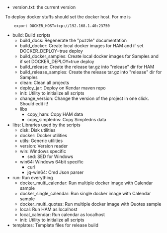 * version.txt: the current version

To deploy docker stuffs should set the docker host. For me is

        export DOCKER_HOST=tcp://192.168.1.40:23750

* build: Build scripts
    * build_docs: Regenerate the "puzzle" documentation
    * build_docker: Create local docker images for HAM and if set DOCKER_DEPLOY=true deploy
    * build_docker_samples: Create local docker images for Samples and if set DOCKER_DEPLOY=true deploy
    * build_release: Create the release tar.gz into "release" dir for HAM
    * build_release_samples: Create the release tar.gz into "release" dir for Samples
    * clean: Clean all projects
    * deploy_jar: Deploy on Kendar maven repo
    * init: Utility to initialize all scripts
    * change_version: Change the version of the project in one click. Should edit it!
    * libs
      * copy_ham: Copy HAM data
      * copy_simpledns: Copy Simpledns data
* libs: Libraries used by the scripts
  * disk: Disk utilities
  * docker: Docker utilities
  * utils: Generic utilities
  * version: Version reader
  * win: Windows specific
    * sed: SED for Windows
  * win64: Windows 64bit specific
    * curl
    * jq-win64: Cmd Json parser
* run: Run everything
  * docker_multi_calendar: Run multiple docker image with Calendar sample
  * docker_single_calendar: Run single docker image with Calendar sample
  * docker_multi_quotes: Run multiple docker image with Quotes sample
  * local: Run HAM as localhost
  * local_calendar: Run calendar as localhost
  * init: Utility to initialize all scripts
* templates: Template files for release build